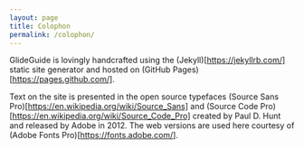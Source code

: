 ```yaml
---
layout: page
title: Colophon
permalink: /colophon/
---
```


GlideGuide is lovingly handcrafted using the (Jekyll)[https://jekyllrb.com/] static site generator and hosted on (GitHub Pages)[https://pages.github.com/].

Text on the site is presented in the open source typefaces (Source Sans Pro)[https://en.wikipedia.org/wiki/Source_Sans] and (Source Code Pro)[https://en.wikipedia.org/wiki/Source_Code_Pro] created by Paul D. Hunt and released by Adobe in 2012. The web versions are used here courtesy of (Adobe Fonts Pro)[https://fonts.adobe.com/].